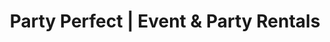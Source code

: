 ---
title: "Party Perfect | Event & Party Rentals"
url: /richmond-city/party-perfect-event-und-party-rentals/
shop: Partyzubehör
---